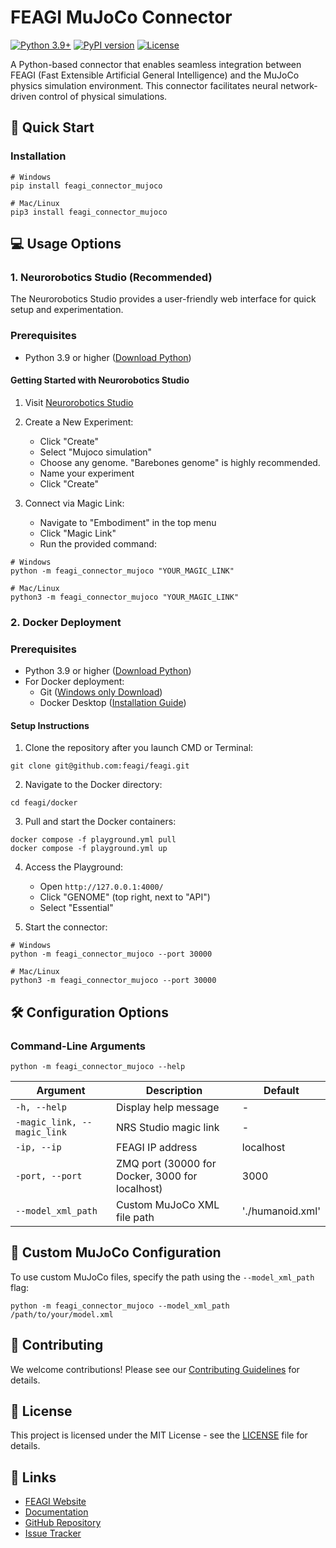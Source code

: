 # FEAGI MuJoCo Connector
[![Python 3.9+](https://img.shields.io/badge/python-3.9+-blue.svg)](https://www.python.org/downloads/)
[![PyPI version](https://badge.fury.io/py/feagi-connector-mujoco.svg)](https://badge.fury.io/py/feagi-connector-mujoco)
[![License](https://img.shields.io/badge/license-Apache%202.0-green.svg)](https://github.com/Neuraville/controllers/blob/14f4f8d6f010f134a48fa40d1e3b25a85a364fe1/LICENSE.txt)

A Python-based connector that enables seamless integration between FEAGI (Fast Extensible Artificial General Intelligence) and the MuJoCo physics simulation environment. This connector facilitates neural network-driven control of physical simulations.

## 🚀 Quick Start
### Installation
```
# Windows
pip install feagi_connector_mujoco

# Mac/Linux
pip3 install feagi_connector_mujoco
```

## 💻 Usage Options
### 1. Neurorobotics Studio (Recommended)

The Neurorobotics Studio provides a user-friendly web interface for quick setup and experimentation.

### Prerequisites

- Python 3.9 or higher ([Download Python](https://www.python.org/downloads/))


#### Getting Started with Neurorobotics Studio


1. Visit [Neurorobotics Studio](https://neurorobotics.studio/lab)

2. Create a New Experiment:
   - Click "Create"
   - Select "Mujoco simulation"
   - Choose any genome. "Barebones genome" is highly recommended.
   - Name your experiment
   - Click "Create"

3. Connect via Magic Link:
   - Navigate to "Embodiment" in the top menu
   - Click "Magic Link"
   - Run the provided command:

```
# Windows
python -m feagi_connector_mujoco "YOUR_MAGIC_LINK"

# Mac/Linux
python3 -m feagi_connector_mujoco "YOUR_MAGIC_LINK"
```

### 2. Docker Deployment
### Prerequisites

- Python 3.9 or higher ([Download Python](https://www.python.org/downloads/))
- For Docker deployment:
  - Git ([Windows only Download](https://gitforwindows.org/))
  - Docker Desktop ([Installation Guide](https://docs.docker.com/get-started/introduction/get-docker-desktop/))


#### Setup Instructions

1. Clone the repository after you launch CMD or Terminal:
```
git clone git@github.com:feagi/feagi.git
```

2. Navigate to the Docker directory:
```
cd feagi/docker
```

3. Pull and start the Docker containers:
```
docker compose -f playground.yml pull
docker compose -f playground.yml up
```

4. Access the Playground:
   - Open `http://127.0.0.1:4000/`
   - Click "GENOME" (top right, next to "API")
   - Select "Essential"

5. Start the connector:
```
# Windows
python -m feagi_connector_mujoco --port 30000

# Mac/Linux
python3 -m feagi_connector_mujoco --port 30000
```

## 🛠️ Configuration Options

### Command-Line Arguments

```
python -m feagi_connector_mujoco --help
```

| Argument | Description | Default |
|----------|-------------|---------|
| `-h, --help` | Display help message | - |
| `-magic_link, --magic_link` | NRS Studio magic link | - |
| `-ip, --ip` | FEAGI IP address | localhost |
| `-port, --port` | ZMQ port (30000 for Docker, 3000 for localhost) | 3000 |
| `--model_xml_path` | Custom MuJoCo XML file path | './humanoid.xml' |

## 🔧 Custom MuJoCo Configuration

To use custom MuJoCo files, specify the path using the `--model_xml_path` flag:

```
python -m feagi_connector_mujoco --model_xml_path /path/to/your/model.xml
```

## 🤝 Contributing

We welcome contributions! Please see our [Contributing Guidelines](https://github.com/feagi/feagi/blob/staging/CONTRIBUTING.md) for details.

## 📄 License

This project is licensed under the MIT License - see the [LICENSE](https://github.com/feagi/feagi/blob/staging/LICENSE.txt) file for details.

## 🔗 Links
- [FEAGI Website](https://feagi.org)
- [Documentation](https://docs.feagi.org)
- [GitHub Repository](https://github.com/feagi/feagi)
- [Issue Tracker](https://github.com/feagi/feagi/issues)